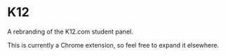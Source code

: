 K12
===

A rebranding of the K12.com student panel.

This is currently a Chrome extension, so feel free to expand it elsewhere.
